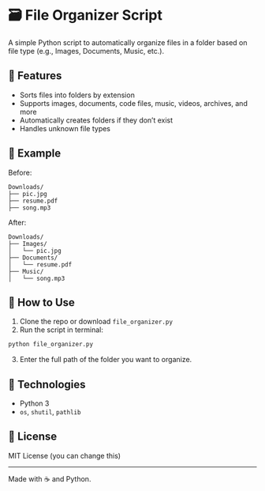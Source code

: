 # 🗃️ File Organizer Script

A simple Python script to automatically organize files in a folder based on file type (e.g., Images, Documents, Music, etc.).

## 📌 Features
- Sorts files into folders by extension
- Supports images, documents, code files, music, videos, archives, and more
- Automatically creates folders if they don’t exist
- Handles unknown file types

## 📂 Example
Before:
```
Downloads/
├── pic.jpg
├── resume.pdf
├── song.mp3
```

After:
```
Downloads/
├── Images/
│   └── pic.jpg
├── Documents/
│   └── resume.pdf
├── Music/
│   └── song.mp3
```

## 🚀 How to Use

1. Clone the repo or download `file_organizer.py`
2. Run the script in terminal:

```bash
python file_organizer.py
```

3. Enter the full path of the folder you want to organize.

## 🔧 Technologies
- Python 3
- `os`, `shutil`, `pathlib`

## 📄 License
MIT License (you can change this)

---

Made with ☕ and Python.

